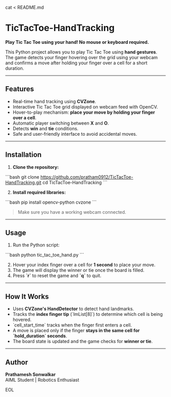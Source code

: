 cat <<EOL > README.md
# TicTacToe-HandTracking

**Play Tic Tac Toe using your hand! No mouse or keyboard required.**

This Python project allows you to play Tic Tac Toe using **hand gestures**. The game detects your finger hovering over the grid using your webcam and confirms a move after holding your finger over a cell for a short duration.

---

## Features

- Real-time hand tracking using **CVZone**.
- Interactive Tic Tac Toe grid displayed on webcam feed with OpenCV.
- Hover-to-play mechanism: **place your move by holding your finger over a cell**.
- Automatic player switching between **X** and **O**.
- Detects **win** and **tie** conditions.
- Safe and user-friendly interface to avoid accidental moves.

---

## Installation

1. **Clone the repository:**

\`\`\`bash
git clone https://github.com/pratham0912/TicTacToe-HandTracking.git
cd TicTacToe-HandTracking
\`\`\`

2. **Install required libraries:**

\`\`\`bash
pip install opencv-python cvzone
\`\`\`

> Make sure you have a working webcam connected.

---

## Usage

1. Run the Python script:

\`\`\`bash
python tic_tac_toe_hand.py
\`\`\`

2. Hover your index finger over a cell for **1 second** to place your move.
3. The game will display the winner or tie once the board is filled.
4. Press **\`r\`** to reset the game and **\`q\`** to quit.

---

## How It Works

- Uses **CVZone's HandDetector** to detect hand landmarks.
- Tracks the **index finger tip** (\`lmList[8]\`) to determine which cell is being hovered.
- \`cell_start_time\` tracks when the finger first enters a cell.
- A move is placed only if the finger **stays in the same cell for \`hold_duration\` seconds**.
- The board state is updated and the game checks for **winner or tie**.

---

## Author

**Prathamesh Sonwalkar**  
AIML Student | Robotics Enthusiast  

EOL
